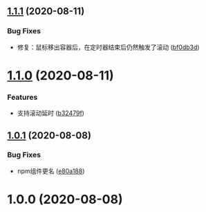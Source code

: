 ## [1.1.1](https://github.com/cumt-robin/vue-list-autoscroll/compare/v1.1.0...v1.1.1) (2020-08-11)


### Bug Fixes

* 修复：鼠标移出容器后，在定时器结束后仍然触发了滚动 ([bf0db3d](https://github.com/cumt-robin/vue-list-autoscroll/commit/bf0db3d616196d1bb1ee6b5c8940344635b0c25d))



# [1.1.0](https://github.com/cumt-robin/vue-list-autoscroll/compare/v1.0.1...v1.1.0) (2020-08-11)


### Features

* 支持滚动延时 ([b32479f](https://github.com/cumt-robin/vue-list-autoscroll/commit/b32479f77f937f53968b0cb879fac312bd4b565e))



## [1.0.1](https://github.com/cumt-robin/vue-list-autoscroll/compare/v1.0.0...v1.0.1) (2020-08-08)


### Bug Fixes

* npm组件更名 ([e80a188](https://github.com/cumt-robin/vue-list-autoscroll/commit/e80a1882d4a05f822360996e0e39c226c05ddf53))



# 1.0.0 (2020-08-08)



